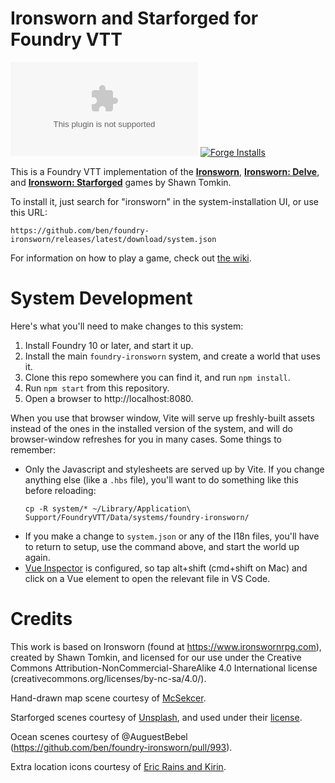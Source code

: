 # Ironsworn and Starforged for Foundry VTT

![Download count of latest release](https://img.shields.io/github/downloads/ben/foundry-ironsworn/latest/ironsworn.zip?style=for-the-badge)
[![Forge Installs](https://img.shields.io/badge/dynamic/json?label=Forge%20Installs&query=package.installs&suffix=%25&url=https%3A%2F%2Fforge-vtt.com%2Fapi%2Fbazaar%2Fpackage%2Ffoundry-ironsworn&style=for-the-badge)](https://forge-vtt.com/bazaar/package/foundry-ironsworn)

This is a Foundry VTT implementation of the [**Ironsworn**](https://www.ironswornrpg.com/products-ironsworn), [**Ironsworn: Delve**](https://www.ironswornrpg.com/product-ironsworn-delve), and [**Ironsworn: Starforged**](https://getstarforged.com) games by Shawn Tomkin.

To install it, just search for "ironsworn" in the system-installation UI, or use this URL:

```
https://github.com/ben/foundry-ironsworn/releases/latest/download/system.json
```

For information on how to play a game, check out [the wiki](https://github.com/ben/foundry-ironsworn/wiki/Getting-Started).

# System Development

Here's what you'll need to make changes to this system:

1. Install Foundry 10 or later, and start it up.
2. Install the main `foundry-ironsworn` system, and create a world that uses it.
3. Clone this repo somewhere you can find it, and run `npm install`.
4. Run `npm start` from this repository.
5. Open a browser to http://localhost:8080.

When you use that browser window, Vite will serve up freshly-built assets instead of the ones in the installed version of the system, and will do browser-window refreshes for you in many cases.
Some things to remember:

- Only the Javascript and stylesheets are served up by Vite. If you change anything else (like a `.hbs` file), you'll want to do something like this before reloading:
  ```
  cp -R system/* ~/Library/Application\ Support/FoundryVTT/Data/systems/foundry-ironsworn/
  ```
- If you make a change to `system.json` or any of the I18n files, you'll have to return to setup, use the command above, and start the world up again.
- [Vue Inspector](https://github.com/webfansplz/vite-plugin-vue-inspector) is configured, so tap alt+shift (cmd+shift on Mac) and click on a Vue element to open the relevant file in VS Code.

# Credits

This work is based on Ironsworn (found at https://www.ironswornrpg.com), created by Shawn Tomkin, and licensed for our use under the Creative Commons Attribution-NonCommercial-ShareAlike 4.0 International license (creativecommons.org/licenses/by-nc-sa/4.0/).

Hand-drawn map scene courtesy of [McSekcer](https://www.reddit.com/user/McSekcer/).

Starforged scenes courtesy of [Unsplash](https://unsplash.com), and used under their [license](https://unsplash.com/license).

Ocean scenes courtesy of @AuguestBebel (https://github.com/ben/foundry-ironsworn/pull/993).

Extra location icons courtesy of [Eric Rains and Kirin](https://github.com/ben/foundry-ironsworn/pull/485).
